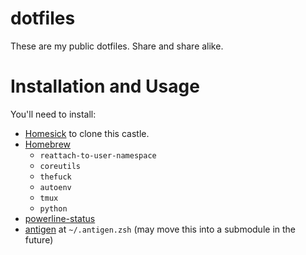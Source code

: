 # dotfiles
These are my public dotfiles. Share and share alike.

# Installation and Usage
You'll need to install:
* [Homesick](https://github.com/technicalpickles/homesick) to clone this castle.
* [Homebrew](http://brew.sh/)
  - `reattach-to-user-namespace`
  - `coreutils`
  - `thefuck`
  - `autoenv`
  - `tmux`
  - `python`
* [powerline-status](http://powerline.readthedocs.org/en/master/installation/osx.html)
* [antigen](https://github.com/zsh-users/antigen#usage) at `~/.antigen.zsh` (may move this into a submodule in the future)
